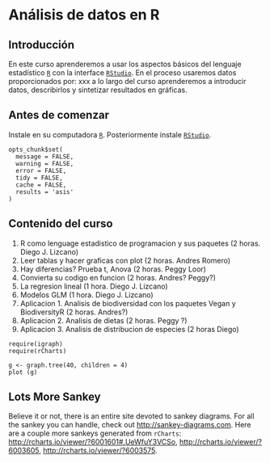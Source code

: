 
# Análisis de datos en R 

## Introducción

En este curso aprenderemos a usar los aspectos básicos del lenguaje estadístico [`R`](http://cran.r-project.org/) con la interface [`RStudio`](http://www.rstudio.com/).  En el proceso usaremos datos proporcionados por: xxx a lo largo del curso aprenderemos a introducir datos, describirlos y sintetizar resultados en gráficas.  


## Antes de comenzar
Instale en su computadora [`R`](http://cran.r-project.org/). Posteriormente instale [`RStudio`](http://www.rstudio.com/).

```{r echo=F, warning= F, message=F}
opts_chunk$set(
  message = FALSE,
  warning = FALSE,
  error = FALSE,
  tidy = FALSE,
  cache = FALSE,
  results = 'asis'
)
```

## Contenido del curso

1. R como lenguage estadistico de programacion y sus paquetes (2 horas. Diego J. Lizcano)
2. Leer tablas y hacer graficas con plot (2 horas. Andres Romero)
3. Hay diferencias? Prueba t, Anova (2 horas. Peggy Loor)
4. Convierta su codigo en funcion (2 horas. Andres? Peggy?)
4. La regresion lineal (1 hora. Diego J. Lizcano)
5. Modelos GLM (1 hora. Diego J. Lizcano)
6. Aplicacion 1. Analisis de biodiversidad con los paquetes Vegan y BiodiversityR (2 horas. Andres?)
7. Aplicacion 2. Analisis de dietas (2 horas. Peggy ?)
8. Aplicacion 3. Analisis de distribucion de especies (2 horas Diego)


```{r}
require(igraph)
require(rCharts)

g <- graph.tree(40, children = 4)
plot (g)
```

## Lots More Sankey
Believe it or not, there is an entire site devoted to sankey diagrams.  For all the sankey you can handle, check out http://sankey-diagrams.com.  Here are a couple more sankeys generated from `rCharts`:  http://rcharts.io/viewer/?6001601#.UeWfuY3VCSo, http://rcharts.io/viewer/?6003605, http://rcharts.io/viewer/?6003575.

